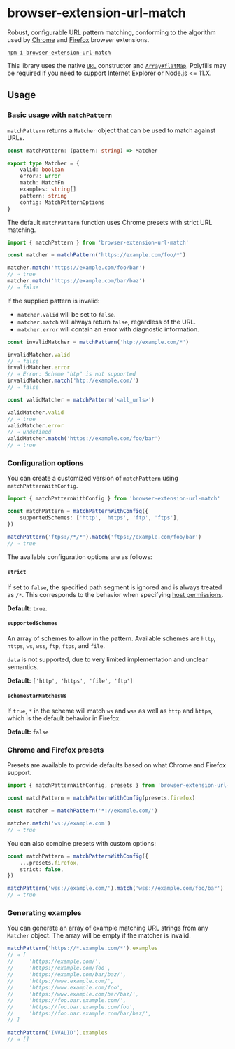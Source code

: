 # browser-extension-url-match

Robust, configurable URL pattern matching, conforming to the algorithm used by [Chrome](https://developer.chrome.com/docs/extensions/mv3/match_patterns/) and [Firefox](https://developer.mozilla.org/en-US/docs/Mozilla/Add-ons/WebExtensions/Match_patterns) browser extensions.

[`npm i browser-extension-url-match`](https://www.npmjs.com/package/browser-extension-url-match)

This library uses the native [`URL`](https://developer.mozilla.org/en-US/docs/Web/API/URL/URL) constructor and [`Array#flatMap`](https://developer.mozilla.org/en-US/docs/Web/JavaScript/Reference/Global_Objects/Array/flatMap). Polyfills may be required if you need to support Internet Explorer or Node.js <= 11.X.

## Usage

### Basic usage with `matchPattern`

`matchPattern` returns a `Matcher` object that can be used to match against URLs.

```ts
const matchPattern: (pattern: string) => Matcher

export type Matcher = {
    valid: boolean
    error?: Error
    match: MatchFn
    examples: string[]
    pattern: string
    config: MatchPatternOptions
}
```

The default `matchPattern` function uses Chrome presets with strict URL matching.

```ts
import { matchPattern } from 'browser-extension-url-match'

const matcher = matchPattern('https://example.com/foo/*')

matcher.match('https://example.com/foo/bar')
// ⇒ true
matcher.match('https://example.com/bar/baz')
// ⇒ false
```

If the supplied pattern is invalid:
* `matcher.valid` will be set to `false`.
* `matcher.match` will always return `false`, regardless of the URL.
* `matcher.error` will contain an error with diagnostic information.

```ts
const invalidMatcher = matchPattern('htp://example.com/*')

invalidMatcher.valid
// ⇒ false
invalidMatcher.error
// ⇒ Error: Scheme "htp" is not supported
invalidMatcher.match('htp://example.com/')
// ⇒ false

const validMatcher = matchPattern('<all_urls>')

validMatcher.valid
// ⇒ true
validMatcher.error
// ⇒ undefined
validMatcher.match('https://example.com/foo/bar')
// ⇒ true
```

### Configuration options

You can create a customized version of `matchPattern` using `matchPatternWithConfig`.

```ts
import { matchPatternWithConfig } from 'browser-extension-url-match'

const matchPattern = matchPatternWithConfig({
    supportedSchemes: ['http', 'https', 'ftp', 'ftps'],
})

matchPattern('ftps://*/*').match('ftps://example.com/foo/bar')
// ⇒ true
```

The available configuration options are as follows:

#### `strict`

If set to `false`, the specified path segment is ignored and is always treated as `/*`. This corresponds to the behavior when specifying [host permissions](https://developer.chrome.com/docs/extensions/mv3/declare_permissions/).

**Default:** `true`.

#### `supportedSchemes`

An array of schemes to allow in the pattern. Available schemes are `http`, `https`, `ws`, `wss`, `ftp`, `ftps`, and `file`.

`data` is not supported, due to very limited implementation and unclear semantics.

**Default:** `['http', 'https', 'file', 'ftp']`

#### `schemeStarMatchesWs`

If `true`, `*` in the scheme will match `ws` and `wss` as well as `http` and `https`, which is the default behavior in Firefox.

**Default:** `false`

### Chrome and Firefox presets

Presets are available to provide defaults based on what Chrome and Firefox support.

```ts
import { matchPatternWithConfig, presets } from 'browser-extension-url-match'

const matchPattern = matchPatternWithConfig(presets.firefox)

const matcher = matchPattern('*://example.com/')

matcher.match('ws://example.com')
// ⇒ true
```

You can also combine presets with custom options:

```ts
const matchPattern = matchPatternWithConfig({
    ...presets.firefox,
    strict: false,
})

matchPattern('wss://example.com/').match('wss://example.com/foo/bar')
// ⇒ true
```

### Generating examples

You can generate an array of example matching URL strings from any `Matcher` object. The array will be empty if the matcher is invalid.

```ts
matchPattern('https://*.example.com/*').examples
// ⇒ [
//     'https://example.com/',
//     'https://example.com/foo',
//     'https://example.com/bar/baz/',
//     'https://www.example.com/',
//     'https://www.example.com/foo',
//     'https://www.example.com/bar/baz/',
//     'https://foo.bar.example.com/',
//     'https://foo.bar.example.com/foo',
//     'https://foo.bar.example.com/bar/baz/',
// ]

matchPattern('INVALID').examples
// ⇒ []
```
